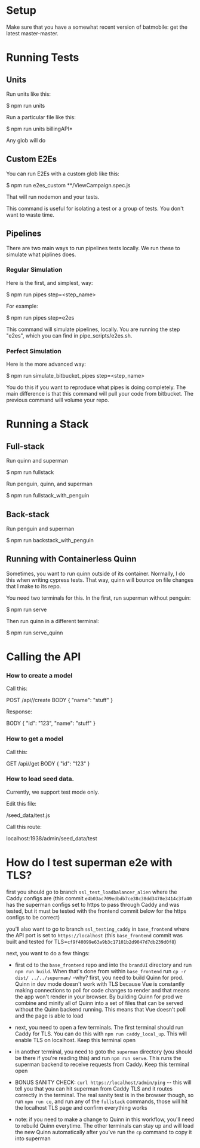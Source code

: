 # Setup

Make sure that you have a somewhat recent version of batmobile: get the latest master-master.

# Running Tests

## Units

Run units like this:

  $ npm run units

Run a particular file like this:

  $ npm run units billingAPI*

Any glob will do

## Custom E2Es

You can run E2Es with a custom glob like this:

  $ npm run e2es_custom **/ViewCampaign.spec.js

That will run nodemon and your tests.

This command is useful for isolating a test or a group of tests. You don't want to waste time.

## Pipelines

There are two main ways to run pipelines tests locally. We run these to simulate what piplines does.

### Regular Simulation

Here is the first, and simplest, way:

  $ npm run pipes step=<step_name>

For example:

  $ npm run pipes step=e2es

This command will simulate pipelines, locally. You are running the step "e2es", which you can find
in pipe_scripts/e2es.sh.

### Perfect Simulation

Here is the more advanced way:

  $ npm run simulate_bitbucket_pipes step=<step_name>

You do this if you want to reproduce what pipes is doing completely. The main difference is that
this command will pull your code from bitbucket. The previous command will volume your repo.

# Running a Stack

## Full-stack

Run quinn and superman

  $ npm run fullstack

Run penguin, quinn, and superman

  $ npm run fullstack_with_penguin

## Back-stack

Run penguin and superman

  $ npm run backstack_with_penguin

## Running with Containerless Quinn

Sometimes, you want to run quinn outside of its container. Normally, I do this when writing cypress
tests. That way, quinn will bounce on file changes that I make to its repo.

You need two terminals for this. In the first, run superman without penguin:

  $ npm run serve

Then run quinn in a different terminal:

  $ npm run serve_quinn

# Calling the API

### How to create a model

Call this:

   POST  /api/<model-name>/create
   BODY  {
     "name": "stuff"
   }

Response:

   BODY  {
     "id": "123",
     "name": "stuff"
   }

### How to get a model

Call this:

   GET  /api/<model-name>/get
   BODY  {
     "id": "123"
   }

### How to load seed data.

Currently, we support test mode only.

Edit this file:

  /seed_data/test.js

Call this route:

  localhost:1938/admin/seed_data/test

# How do I test superman e2e with TLS?

first you should go to branch `ssl_test_loadbalancer_alien` where the Caddy configs are (this commit `e4b03ac709edbdb7ce38c38dd3478e3414c3fa40` has the superman configs set to https to pass through Caddy and was tested, but it must be tested with the frontend commit below for the https configs to be correct)

you'll also want to go to branch `ssl_testing_caddy` in `base_frontend` where the API port is set to `https://localhost` (this `base_frontend` commit was built and tested for TLS=`cf9f40099e63a9b3c17101b2d9047d7db239d0f8`)

next, you want to do a few things:
- first cd to the `base_frontend` repo and into the `brandUI` directory and run `npm run build`. When that's done from within `base_frontend` run `cp -r dist/ ../../superman/`
  -why? first, you need to build Quinn for prod. Quinn in dev mode doesn't work with TLS because Vue is constantly making connections to poll for code changes to render and that means the app won't render in your browser. By building Quinn for prod we combine and minify all of Quinn into a set of files that can be served without the Quinn backend running. This means that Vue doesn't poll and the page is able to load
- next, you need to open a few terminals. The first terminal should run Caddy for TLS. You can do this with `npm run caddy_local_up`. This will enable TLS on localhost. Keep this terminal open
- in another terminal, you need to goto the `superman` directory (you should be there if you're reading this) and run `npm run serve`. This runs the superman backend to receive requests from Caddy. Keep this terminal open
- BONUS SANITY CHECK: `curl https://localhost/admin/ping` -- this will tell you that you can hit superman from Caddy TLS and it routes correctly in the terminal. The real sanity test is in the browser though, so run `npm run co`, and run any of the `fullstack` commands, those will hit the localhost TLS page and confirm everything works

- note: if you need to make a change to Quinn in this workflow, you'll need to rebuild Quinn everytime. The other terminals can stay up and will load the new Quinn automatically after you've run the `cp` command to copy it into superman
